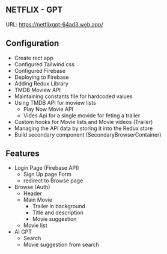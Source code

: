 ## NETFLIX - GPT
URL: https://netflixgpt-64ad3.web.app/

## Configuration
- Create rect app
- Configured Tailwind css 
- Configured Firebase
- Deploying to Firebase
- Adding Redux Library
- TMDB Moview API
- Maintaining constants file for hardcoded values
- Using TMDB API for moview lists
    - Play Now Movie API
    - Vides Api for a single movide for feting a trailer
- Custom hooks for Movie lists and Movie videos (Trailer)
- Managing the API data by storing it into the Redux store
- Build secondary component (SecondaryBrowserContainer)


## Features
- Login Page (Firebase API)
    - Sign Up page Form
    - redirect to Browse page
- Browse (Auth)
    - Header
    - Main Movie
        - Trailer in background
        - Title and description
        - Movie suggestion
    - Movie list 
- AI GPT
    - Search 
    - Movie suggestion from search 
